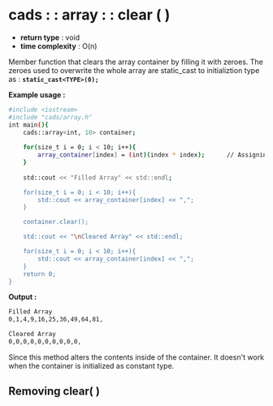 # cads : : array : : clear ( )

 - **return type** : void
 - **time complexity** : O(n)

Member function that clears the array container by filling it with zeroes.
The zeroes used to overwrite the whole array are static_cast to initializtion type as : **`static_cast<TYPE>(0);`**

**Example usage :**
```sh
#include <iostream>
#include "cads/array.h"
int main(){
	cads::array<int, 10> container;
	
	for(size_t i = 0; i < 10; i++){
		array_container[index] = (int)(index * index);		// Assigning value to container.
	}
	
	std::cout << "Filled Array" << std::endl;

	for(size_t i = 0; i < 10; i++){
		std::cout << array_container[index] << ",";
	}

	container.clear();

	std::cout << "\nCleared Array" << std::endl;

	for(size_t i = 0; i < 10; i++){
		std::cout << array_container[index] << ",";
	}
	return 0;
}
```
**Output :**
```sh
Filled Array
0,1,4,9,16,25,36,49,64,81,

Cleared Array
0,0,0,0,0,0,0,0,0,0,
```

Since this method alters the contents inside of the container. It doesn't work when the container is initialized as constant type.

## Removing clear( )